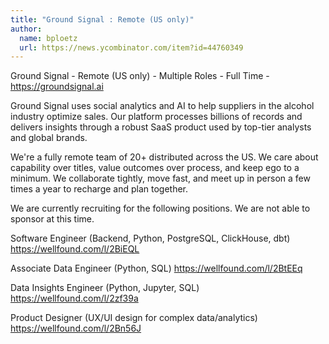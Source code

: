 ```yaml
---
title: "Ground Signal : Remote (US only)"
author:
  name: bploetz
  url: https://news.ycombinator.com/item?id=44760349
---
```

Ground Signal - Remote (US only) - Multiple Roles - Full Time - <a href="https:&#x2F;&#x2F;groundsignal.ai" rel="nofollow">https:&#x2F;&#x2F;groundsignal.ai</a>

Ground Signal uses social analytics and AI to help suppliers in the alcohol industry optimize sales. Our platform processes billions of records and delivers insights through a robust SaaS product used by top-tier analysts and global brands.

We&#x27;re a fully remote team of 20+ distributed across the US. We care about capability over titles, value outcomes over process, and keep ego to a minimum. We collaborate tightly, move fast, and meet up in person a few times a year to recharge and plan together.

We are currently recruiting for the following positions. We are not able to sponsor at this time.

Software Engineer (Backend, Python, PostgreSQL, ClickHouse, dbt) <a href="https:&#x2F;&#x2F;wellfound.com&#x2F;l&#x2F;2BiEQL" rel="nofollow">https:&#x2F;&#x2F;wellfound.com&#x2F;l&#x2F;2BiEQL</a>

Associate Data Engineer (Python, SQL) <a href="https:&#x2F;&#x2F;wellfound.com&#x2F;l&#x2F;2BtEEq" rel="nofollow">https:&#x2F;&#x2F;wellfound.com&#x2F;l&#x2F;2BtEEq</a>

Data Insights Engineer (Python, Jupyter, SQL) <a href="https:&#x2F;&#x2F;wellfound.com&#x2F;l&#x2F;2zf39a" rel="nofollow">https:&#x2F;&#x2F;wellfound.com&#x2F;l&#x2F;2zf39a</a>

Product Designer (UX&#x2F;UI design for complex data&#x2F;analytics) <a href="https:&#x2F;&#x2F;wellfound.com&#x2F;l&#x2F;2Bn56J" rel="nofollow">https:&#x2F;&#x2F;wellfound.com&#x2F;l&#x2F;2Bn56J</a>
<JobApplication />
